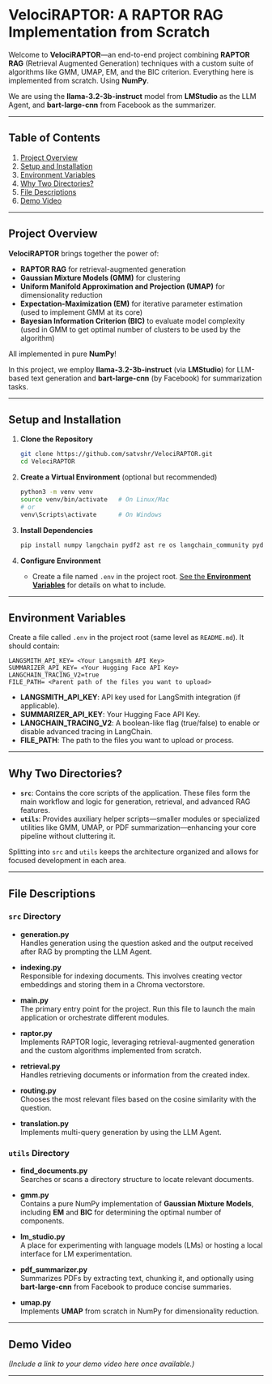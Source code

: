 # VelociRAPTOR: A RAPTOR RAG Implementation from Scratch

Welcome to **VelociRAPTOR**—an end-to-end project combining **RAPTOR RAG** (Retrieval Augmented Generation) techniques with a custom suite of algorithms like GMM, UMAP, EM, and the BIC criterion. Everything here is implemented from scratch. Using **NumPy**.

We are using the **llama-3.2-3b-instruct** model from **LMStudio** as the LLM Agent, and **bart-large-cnn** from Facebook as the summarizer.

---

## Table of Contents

1. [Project Overview](#project-overview)  
2. [Setup and Installation](#setup-and-installation)  
3. [Environment Variables](#environment-variables)  
4. [Why Two Directories?](#why-two-directories)  
5. [File Descriptions](#file-descriptions)  
6. [Demo Video](#demo-video)

---

## Project Overview

**VelociRAPTOR** brings together the power of:

- **RAPTOR RAG** for retrieval-augmented generation  
- **Gaussian Mixture Models (GMM)** for clustering  
- **Uniform Manifold Approximation and Projection (UMAP)** for dimensionality reduction  
- **Expectation-Maximization (EM)** for iterative parameter estimation (used to implement GMM at its core)  
- **Bayesian Information Criterion (BIC)** to evaluate model complexity (used in GMM to get optimal number of clusters to be used by the algorithm)

All implemented in pure **NumPy**!

In this project, we employ **llama-3.2-3b-instruct** (via **LMStudio**) for LLM-based text generation and **bart-large-cnn** (by Facebook) for summarization tasks.

---

## Setup and Installation

1. **Clone the Repository**  
   ```bash
   git clone https://github.com/satvshr/VelociRAPTOR.git
   cd VelociRAPTOR
   ```

2. **Create a Virtual Environment** (optional but recommended)  
   ```bash
   python3 -m venv venv
   source venv/bin/activate   # On Linux/Mac
   # or
   venv\Scripts\activate      # On Windows
   ```

3. **Install Dependencies**  
   ```bash
   pip install numpy langchain pydf2 ast re os langchain_community pydantic python-dotenv requests
   ```

4. **Configure Environment**  
   - Create a file named `.env` in the project root. [See the **Environment Variables**](#environment-variables) for details on what to include.

---

## Environment Variables

Create a file called `.env` in the project root (same level as `README.md`). It should contain:

```
LANGSMITH_API_KEY= <Your Langsmith API Key>
SUMMARIZER_API_KEY= <Your Hugging Face API Key>
LANGCHAIN_TRACING_V2=true
FILE_PATH= <Parent path of the files you want to upload>
```

- **LANGSMITH_API_KEY**: API key used for LangSmith integration (if applicable).  
- **SUMMARIZER_API_KEY**: Your Hugging Face API Key.  
- **LANGCHAIN_TRACING_V2**: A boolean-like flag (true/false) to enable or disable advanced tracing in LangChain.  
- **FILE_PATH**: The path to the files you want to upload or process.

---

## Why Two Directories?

- **`src`**: Contains the core scripts of the application. These files form the main workflow and logic for generation, retrieval, and advanced RAG features.  
- **`utils`**: Provides auxiliary helper scripts—smaller modules or specialized utilities like GMM, UMAP, or PDF summarization—enhancing your core pipeline without cluttering it.

Splitting into `src` and `utils` keeps the architecture organized and allows for focused development in each area.

---

## File Descriptions

### `src` Directory

- **generation.py**  
  Handles generation using the question asked and the output received after RAG by prompting the LLM Agent.

- **indexing.py**  
  Responsible for indexing documents. This involves creating vector embeddings and storing them in a Chroma vectorstore.

- **main.py**  
  The primary entry point for the project. Run this file to launch the main application or orchestrate different modules.

- **raptor.py**  
  Implements RAPTOR logic, leveraging retrieval-augmented generation and the custom algorithms implemented from scratch.

- **retrieval.py**  
  Handles retrieving documents or information from the created index.

- **routing.py**  
  Chooses the most relevant files based on the cosine similarity with the question.

- **translation.py**  
  Implements multi-query generation by using the LLM Agent.

### `utils` Directory

- **find_documents.py**  
  Searches or scans a directory structure to locate relevant documents.

- **gmm.py**  
  Contains a pure NumPy implementation of **Gaussian Mixture Models**, including **EM** and **BIC** for determining the optimal number of components.

- **lm_studio.py**  
  A place for experimenting with language models (LMs) or hosting a local interface for LM experimentation.

- **pdf_summarizer.py**  
  Summarizes PDFs by extracting text, chunking it, and optionally using **bart-large-cnn** from Facebook to produce concise summaries.

- **umap.py**  
  Implements **UMAP** from scratch in NumPy for dimensionality reduction.

---

## Demo Video

*(Include a link to your demo video here once available.)*

---